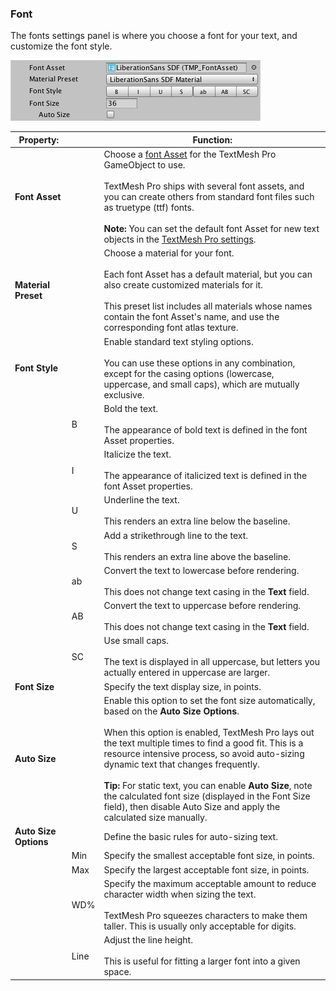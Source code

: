 ### Font
The fonts settings panel is where you choose a font for your text, and customize the font style.

![](images/TMP_Object_Font.png)

|Property:||Function:|
|---------|-|---------|
|**Font Asset**||Choose a [font Asset](FontAssets.md) for the TextMesh Pro GameObject to use. <br/><br/> TextMesh Pro ships with several font assets, and you can create others from standard font files such as truetype (ttf) fonts. <br/><br/> **Note:** You can set the default font Asset for new text objects in the [TextMesh Pro settings](Settings.md).|
|**Material Preset**|| Choose a material for your font. <br/><br/> Each font Asset has a default material, but you can also create customized materials for it. <br/><br/> This preset list includes all materials whose names contain the font Asset's name, and use the corresponding font atlas texture.|
|**Font Style**|| Enable standard text styling options. <br/><br/> You can use these options in any combination, except for the casing options (lowercase, uppercase, and small caps), which are mutually exclusive. |
||B|Bold the text. <br/><br/> The appearance of bold text is defined in the font Asset properties.|
||I|Italicize the text. <br/><br/> The appearance of italicized text is defined in the font Asset properties.|
||U| Underline the text. <br/><br/> This renders an extra line below the baseline.|
||S|Add a strikethrough line to the text. <br/><br/> This renders an extra line above the baseline.|
||ab| Convert the text to lowercase before rendering. <br/><br/> This does not change text casing in the **Text** field.|
||AB|Convert the text to uppercase before rendering. <br/><br/> This does not change text casing in the **Text** field. |
||SC|Use small caps. <br/><br/> The text is displayed in all uppercase, but letters you actually entered in uppercase are larger.|
|**Font Size**||Specify the text display size, in points.|
|**Auto Size**||Enable this option to set the font size automatically, based on the **Auto Size Options**. <br/><br/> When this option is enabled, TextMesh Pro lays out the text multiple times to find a good fit. This is a resource intensive process, so avoid auto-sizing dynamic text that changes frequently. <br/><br/> **Tip:** For static text, you can enable **Auto Size**, note the calculated font size (displayed  in the Font Size field), then disable Auto Size and apply the calculated size manually.
|**Auto Size Options**||Define the basic rules for auto-sizing text.|
||Min|Specify the smallest acceptable font size, in points.|
||Max|Specify the largest acceptable font size, in points.|
||WD%|Specify the maximum acceptable amount to reduce character width when sizing the text. <br/><br/> TextMesh Pro squeezes characters to make them taller. This is usually only acceptable for digits.|
||Line|Adjust the line height. <br/><br/> This is useful for fitting a larger font into a given space.|